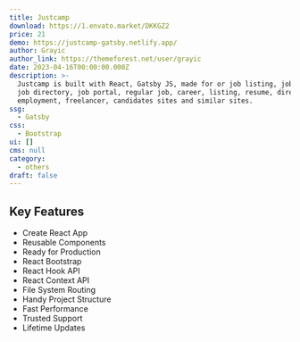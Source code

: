 ```yaml
---
title: Justcamp
download: https://1.envato.market/DKKGZ2
price: 21
demo: https://justcamp-gatsby.netlify.app/
author: Grayic
author_link: https://themeforest.net/user/grayic
date: 2023-04-16T00:00:00.000Z
description: >-
  Justcamp is built with React, Gatsby JS, made for or job listing, job list,
  job directory, job portal, regular job, career, listing, resume, directory,
  employment, freelancer, candidates sites and similar sites.
ssg:
  - Gatsby
css:
  - Bootstrap
ui: []
cms: null
category:
  - others
draft: false
---
```

## Key Features

- Create React App
- Reusable Components
- Ready for Production
- React Bootstrap
- React Hook API
- React Context API
- File System Routing
- Handy Project Structure
- Fast Performance
- Trusted Support
- Lifetime Updates
